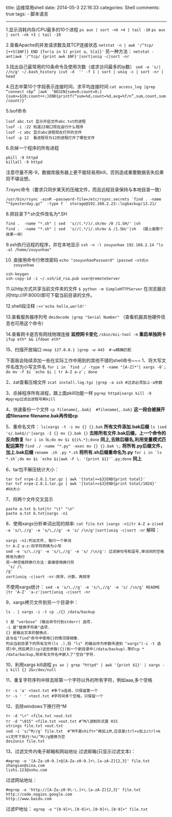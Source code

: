 title: 运维常用shell
date: 2014-05-3 22:16:33
categories: Shell
comments: true
tags:
        - 脚本语言

---

1.显示消耗内存/CPU最多的10个进程
`ps aux | sort -nk +4 | tail -10`
`ps aux | sort -nk +3 | tail -10`
 
2.查看Apache的并发请求数及其TCP连接状态
`netstat -n | awk '/^tcp/ {++S[$NF]} END {for(a in S) print a, S[a]}'`
另一种方法：
`netstat -ant|awk '/^tcp/ {print awk $NF}'|sort|uniq -c|sort -nr`
<!--more-->
 
3.找出自己最常用的10条命令及使用次数（或求访问最多的ip数）
`sed -e 's/| //n/g' ~/.bash_history |cut -d  '' -f 1 | sort | uniq -c | sort -nr | head`
 
4.日志中第10个字段表示连接时间，求平均连接时间
``cat access_log |grep “connect cbp” |awk` ‘BEGIN{sum=0;count=0;}{sum+=$10;count++;}END{printf(“sum=%d,count=%d,avg=%f/n”,sum,count,sum/count)}’``
 
5.lsof命令
```
lsof abc.txt 显示开启文件abc.txt的进程
lsof -i :22 知道22端口现在运行什么程序
lsof -c abc 显示abc进程现在打开的文件
lsof -p 12  看进程号为12的进程打开了哪些文件
```
6.杀掉一个程序的所有进程
```
pkill -9 httpd
killall -9 httpd
```
注意尽量不用-9，数据库服务器上更不能轻易用kill，否则造成重要数据丢失后果将不堪设想。
 
7.rsync命令（要求只同步某天的压缩文件，而且远程目录保持与本地目录一致）
```
/usr/bin/rsync -azvR –password-file=/etc/rsync.secrets `find . -name “*$yesterday.gz”  -type f ` storage@192.168.2.23::logbackup/13.21/
```
8.把目录下*.sh文件改名为*.SH
```
find .  -name "*.sh" | sed  's//(.*/)/.sh/mv /0 /1.SH/' |sh
find .  -name "*.sh" | sed  's//(.*/)/.sh/mv & /1.SH/'|sh  （跟上面那个效果一样）
``` 
9.ssh执行远程的程序，并在本地显示
`ssh -n -l zouyunhao 192.168.2.14 "ls -al /home/zouyunhao"`
 
10. 直接用命令行修改密码
`echo "zouyunhaoPassword" |passwd –stdin zouyunhao`
 
```
ssh-keygen
ssh-copy-id -i ~/.ssh/id_rsa.pub user@remoteServer
``` 
11.以http方式共享当前文件夹的文件
`$ python -m SimpleHTTPServer`
在浏览器访问http://IP:8000/即可下载当前目录的文件。


12.shell段注释
`:<<'echo hello,world!'`


13.查看服务器序列号
`dmidecode |grep "Serial Number"`
（查看机器其他硬件信息也可用这个命令）


14.查看网卡是否有网线物理连接
**监控网卡变化** `/sbin/mii-tool -m`
**重启单独网卡** `ifup eth* && ifdown eth*`


15、扫描开放端口
`nmap 127.0.0.1 |grep -w 443  #-w精确匹配`


下面我会陆续添加一些在实际工作中用到的其他不错的shell命令~~~
1、将大写文件名改为小写文件名
``for i in `find ./ -type f -name "[A-Z]*"| xargs -0`; do mv -f $i `echo $i | tr A-Z a-z`; done``
 
2、zat查看压缩文件
`zcat install.log.tgz |grep -a ssh #过滤必须加上-a参数`
 
3、杀掉程序所有进程，跟上面pkill功能一样
`pgrep httpd|xargs kill -9 #pgrep过滤出进程号再kill`
 
4、快速备份一个文件
`cp filename{,.bak}  #filename{,.bak}` **这一段会被展开成filename filename.bak再传给cp**


5、重命名文件：
`ls|xargs -t -i mv {} {}.bak` **所有文件添加.bak后缀**
`ls |sed 's/.bak$//'|xargs -I {} mv {}.bak {}` **去除所有文件.bak后缀，上一个命令的反向恢复**
`for i in `ls`;do mv $i ${i%.*};done` **同上,去除后缀名,利用变量模式匹配运算符**
`find ./ -name "*.py" -exec mv {} {}.bak \;` **将所有.py后缀文件，加上.bak后缀**
`rename .sh .py *.sh` **将所有.sh后缀重命名为.py**
``for i in `ls *.sh`;do mv $i `echo $i|awk -F \. '{print $1}'`.py;done`` **同上**


6、tar包不解压统计大小：
```
tar tvf nrpe-2.8.1.tar.gz | awk '{total+=$3}END{print total}'
tar tvf nrpe-2.8.1.tar.gz | awk '{total+=$3}END{print total/1024}'  #kb大小
```

7、将两个文件交叉显示
```
paste a.txt b.txt|tr "\t" "\n"
paste a.txt b.txt|xargs -n1
```


8、使用xargs分析单词出现的频率:
`cat file.txt |xargs -n1|tr A-Z a-z|sed -e 's/\.//g' -e 's/\,//g' -e 's/ /\n/g'|sort|uniq -c|sort -nr`
解释：
```
xargs -n1:列出文件, 每行一个单词
tr A-Z a-z:将字符转换为小写
sed -e 's/\.//g' -e 's/\,//g' -e 's/ /\n/g': 过滤掉句号和逗号,单词间的空格修改为换行
另一种空格转换行方法：直接使用换行符
 's/ /\      
/g'
sort|uniq -c|sort -nr:排序，计数，再排序
```
不使用xargs统计：
`sed -e 's/\.//g' -e 's/\,//g' -e 's/ /\n/g' README |tr 'A-Z' 'a-z'|sort|uniq -c|sort -nr`


9、xargs拷贝文件到另一个目录中：


`ls . | xargs -i -t cp ./{} /data/backup`

```
t 是 "verbose" (输出命令行到stderr) 选项.
-i 是"替换字符串"选项.
{} 是输出文本的替换点.
这与在"find"命令中使用{}的情况很相像.
列出当前目录下的所有文件(ls .),将 "ls" 的输出作为参数传递到 "xargs"(-i -t 选项)中,然后拷贝(cp)这些参数({})到一个新目录中(/data/backup).等价cp * /data/backup,除非有文件名中嵌入了"空白"字符.
```

10、利用xargs kill进程
`ps ax | grep "httpd" | awk '{print $1}' | xargs -i kill {} 2&>/dev/null`


11、重复字符序列中除去除第一个字符以外的所有字符，例如aaa,多个空格
```
tr -s 'a' <test.txt #多个a连续，只保留第一个
tr -s ' ' <test.txt #字符间多个空格，只保留一个
```

12、去除windows下换行符^M
```
tr -d "\r" <file.txt >out.txt
tr -d "\015" <file.txt >out.txt #^M八进制形式是 015
strings file.txt >out.txt
sed -i 's/^M//g' file.txt  #^M不是shift+^再加上M,应该是ctrl+v加上ctrl+m
vi文件下执行:%s/^M//g替换为空
dos2unix file.txt
```
13、过滤文件内电子邮箱和网站地址
过滤邮箱(只显示过滤文本)：
```
#egrep -o '[A-Za-z0-9.]+@[A-Za-z0-9.]+\.[a-zA-Z]{2,3}' file.txt
zhangsan@sina.com
lishi.123@sohu.com
```
过滤网站地址：
```
#egrep -o 'http://[A-Za-z0-9\-\.]+\.[a-zA-Z]{2,3}' file.txt
http://code.nagios.google.com
http://www.baidu.com
```
过滤IP地址：
`egrep -o "[0-9]+\.[0-9]+\.[0-9]+\.[0-9]+" file.txt`


